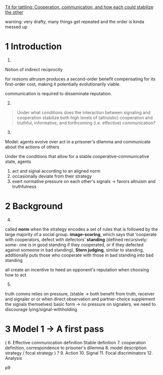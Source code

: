 
[Tit for tattling: Cooperation, communication, and how each could stabilize the other](https://arxiv.org/pdf/2201.06792)

warning: very drafty, many things get repeated and the order is kinda messed up
# 1 Introduction
1.
Notion of indirect reciprocity

for *reasons* altruism produces a second-order benefit compensating for
its first-order cost, making it potentially evolutionarily viable.

communication is required to disseminate reputation.

2.
> Under what conditions does the interaction between signaling and cooperation stabilize both high levels of (altruistic) cooperation and truthful, informative, and forthcoming (i.e. effective) communication?

3.
Model:
agents evolve over act in a prisoner's dilemma and communicate about the actions of others

Under the conditions that allow for a stable cooperative-communicative state, agents
1. act and signal according to an aligned norm
2. occasionally deviate from their strategy
3. exert normative pressure on each other's signals -> favors altruism and truthfulness

# 2 Background
4.
called **norm** when the strategy encodes a set of rules that is followed by the large majority of a social group.
**image-scoring**, which says that ‘cooperate with cooperators, defect with defectors’
**standing** (defined recursively: some-
one is in good standing if they cooperated, or if they defected against someone in bad standing),
**Stern judging**, similar to standing, additionally puts those who cooperate with those in bad standing into bad standing 

all create an incentive to heed an opponent's reputation when choosing how to act

5.
truth comms relies on pressure, (stable -> both benefit from truth, receiver and signaler or or when direct observation and partner-choice supplement the signals themselves)
basic form -> no pressure on signalers, we need to discourage lying/signal-withholding

# 3 Model 1 -> A first pass
(
6.
Effective communication definition
Stable definition
7.
cooperation definition, correspondence to prisoner's dilemma
8.
model description
strategy / focal strategy
) ?
9.
Action
10.
Signal
11.
Focal discriminators
12.
Analysis


p9
